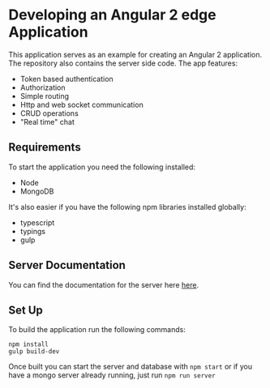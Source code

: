 # Developing an Angular 2 edge Application

This application serves as an example for creating an Angular 2 application. The repository also contains the server side code.
The app features:

* Token based authentication
* Authorization
* Simple routing
* Http and web socket communication
* CRUD operations
* "Real time" chat

## Requirements

To start the application you need the following installed:
 * Node
 * MongoDB

It's also easier if you have the following npm libraries installed globally:

* typescript
* typings
* gulp

## Server Documentation

You can find the documentation for the server here [here](https://github.com/flauc/angular2-edge-app/blob/master/serverDoc.md).

## Set Up

To build the application run the following commands:
```
npm install
gulp build-dev
```

Once built you can start the server and database with `npm start` or if you have a mongo server already running, just run `npm run server`